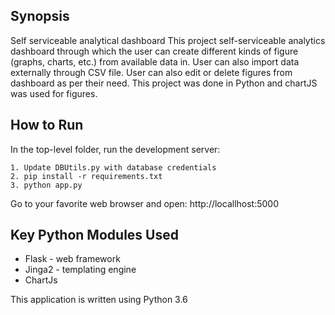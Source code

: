 ## Synopsis

Self serviceable analytical dashboard
This project self-serviceable analytics dashboard through which the user can create different kinds of figure (graphs, charts, etc.) from available data in. User can also import data externally through CSV file. User can also edit or delete figures from dashboard as per their need. This project was done in Python and chartJS was used for figures.

## How to Run


In the top-level folder, run the development server:

    1. Update DBUtils.py with database credentials
    2. pip install -r requirements.txt
    3. python app.py

Go to your favorite web browser and open:
    http://locallhost:5000

## Key Python Modules Used

- Flask - web framework
- Jinga2 - templating engine
- ChartJs

This application is written using Python 3.6

